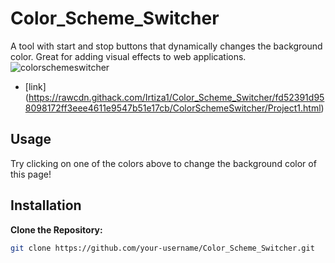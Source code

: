 # Color_Scheme_Switcher

A tool with start and stop buttons that dynamically changes the background color. Great for adding visual effects to web applications.
![colorschemeswitcher](https://github.com/user-attachments/assets/d2719c8f-6a94-4a41-9dd0-9bd10c12f728)

- [link] (https://rawcdn.githack.com/Irtiza1/Color_Scheme_Switcher/fd52391d958098172ff3eee4611e9547b51e17cb/ColorSchemeSwitcher/Project1.html)
## Usage

Try clicking on one of the colors above to change the background color of this page!

## Installation

**Clone the Repository:**
   ```bash
   git clone https://github.com/your-username/Color_Scheme_Switcher.git
